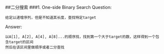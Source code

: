 ##二分搜索
###1. One-side Binary Search
Question:

	给定以递增序列，但是不知道其长度，查找特定target
Answer:

	以A[1], A[2], A[4], A[8]...的顺序找，找到第一个大于target的数，这样得到一个包含target的区间
	然后在该区间里做顺序或者二分查找